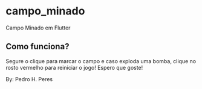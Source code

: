# campo_minado

Campo Minado em Flutter

## Como funciona?

Segure o clique para marcar o campo e caso exploda uma bomba, clique no rosto vermelho para reiniciar o jogo!
Espero que goste!

By: Pedro H. Peres
